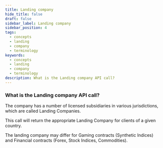 ```yaml
---
title: Landing company
hide_title: false
draft: false
sidebar_label: Landing company
sidebar_position: 4
tags:
  - concepts
  - landing
  - company
  - terminology
keywords:
  - concepts
  - landing
  - company
  - terminology
description: What is the Landing company API call?
---
```


### What is the Landing company API call?

The company has a number of licensed subsidiaries in various jurisdictions, which are called Landing Companies.

This call will return the appropriate Landing Company for clients of a given country.

The landing company may differ for Gaming contracts (Synthetic Indices) and Financial contracts (Forex, Stock Indices, Commodities).
